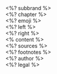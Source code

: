 <grid class="slide-grid">

<grid class="topright">
<div class="subbrand"><%? subbrand %></div>
<div class="chapter"><%? chapter %></div>
</grid>

<grid class="emoji">
<%? emoji %>
</grid>

<grid class="content">
<div class="left"><%? left %></div>
<div class="right"><%? right %></div>
<div class="full-width"><% content %></div>
</grid>

<grid class="bottom-left">
<div class="sources"><%? sources %></div><%? footnotes %>
</grid>

<grid class="bottom-right">
<div class="author"><%? author %></div>
</grid>

<grid class="footer">
<%? legal %>
</grid>
